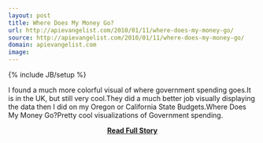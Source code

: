 ```yaml
---
layout: post
title: Where Does My Money Go?
url: http://apievangelist.com/2010/01/11/where-does-my-money-go/
source: http://apievangelist.com/2010/01/11/where-does-my-money-go/
domain: apievangelist.com
image: 
---
```

{% include JB/setup %}<p>I found a much more colorful visual of where government spending goes.It is in the UK, but still very cool.They did a much better job visually displaying the data then I did on my Oregon or California State Budgets.Where Does My Money Go?Pretty cool visualizations of Government spending.</p>
<center><p><a href="http://apievangelist.com/2010/01/11/where-does-my-money-go/" style='padding:25px; font-sze:18px; font-weight: bold;'>Read Full Story</a></p></center>
